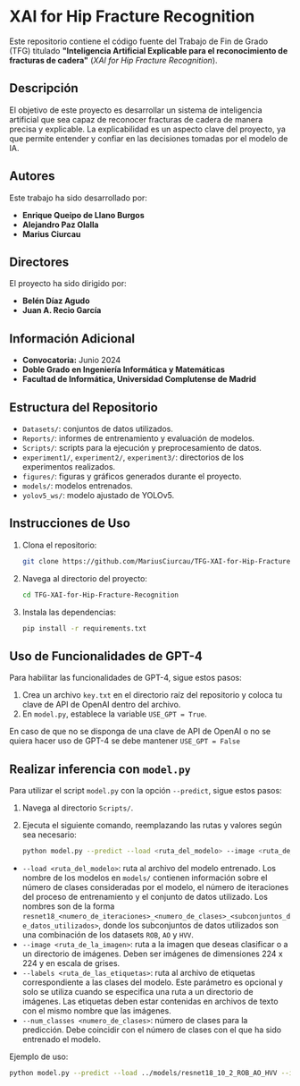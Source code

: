 # XAI for Hip Fracture Recognition

Este repositorio contiene el código fuente del Trabajo de Fin de Grado (TFG) titulado **"Inteligencia Artificial Explicable para el reconocimiento de fracturas de cadera"** (*XAI for Hip Fracture Recognition*).

## Descripción

El objetivo de este proyecto es desarrollar un sistema de inteligencia artificial que sea capaz de reconocer fracturas de cadera de manera precisa y explicable. La explicabilidad es un aspecto clave del proyecto, ya que permite entender y confiar en las decisiones tomadas por el modelo de IA.

## Autores

Este trabajo ha sido desarrollado por:

- **Enrique Queipo de Llano Burgos**
- **Alejandro Paz Olalla**
- **Marius Ciurcau**

## Directores

El proyecto ha sido dirigido por:
- **Belén Díaz Agudo**
- **Juan A. Recio García**

## Información Adicional

- **Convocatoria:** Junio 2024
- **Doble Grado en Ingeniería Informática y Matemáticas**
- **Facultad de Informática, Universidad Complutense de Madrid**

## Estructura del Repositorio

- `Datasets/`: conjuntos de datos utilizados.
- `Reports/`: informes de entrenamiento y evaluación de modelos.
- `Scripts/`: scripts para la ejecución y preprocesamiento de datos.
- `experiment1/`, `experiment2/`, `experiment3/`: directorios de los experimentos realizados.
- `figures/`: figuras y gráficos generados durante el proyecto.
- `models/`: modelos entrenados.
- `yolov5_ws/`: modelo ajustado de YOLOv5.

## Instrucciones de Uso

1. Clona el repositorio:
   
   ```bash
   git clone https://github.com/MariusCiurcau/TFG-XAI-for-Hip-Fracture-Recognition.git
3. Navega al directorio del proyecto:
   
   ```bash
   cd TFG-XAI-for-Hip-Fracture-Recognition
4. Instala las dependencias:
   
   ```bash
   pip install -r requirements.txt

## Uso de Funcionalidades de GPT-4
Para habilitar las funcionalidades de GPT-4, sigue estos pasos:

1. Crea un archivo `key.txt` en el directorio raíz del repositorio y coloca tu clave de API de OpenAI dentro del archivo.
2. En `model.py`, establece la variable `USE_GPT = True`.

En caso de que no se disponga de una clave de API de OpenAI o no se quiera hacer uso de GPT-4 se debe mantener `USE_GPT = False`

## Realizar inferencia con `model.py`
Para utilizar el script `model.py` con la opción `--predict`, sigue estos pasos:

1. Navega al directorio `Scripts/`.
2. Ejecuta el siguiente comando, reemplazando las rutas y valores según sea necesario:
   
   ```bash
   python model.py --predict --load <ruta_del_modelo> --image <ruta_de_la_imagen> --labels <ruta_de_las_etiquetas> --num_classes <numero_de_clases>

- `--load <ruta_del_modelo>`: ruta al archivo del modelo entrenado. Los nombre de los modelos en `models/` contienen información sobre el número de clases consideradas por el modelo, el número de iteraciones del proceso de entrenamiento y el conjunto de datos utilizado. Los nombres son de la forma `resnet18_<numero_de_iteraciones>_<numero_de_clases>_<subconjuntos_de_datos_utilizados>`, donde los subconjuntos de datos utilizados son una combinación de los datasets `ROB`, `AO` y `HVV`.
- `--image <ruta_de_la_imagen>`: ruta a la imagen que deseas clasificar o a un directorio de imágenes. Deben ser imágenes de dimensiones 224 x 224 y en escala de grises.
- `--labels <ruta_de_las_etiquetas>`: ruta al archivo de etiquetas correspondiente a las clases del modelo. Este parámetro es opcional y solo se utiliza cuando se especifica una ruta a un directorio de imágenes. Las etiquetas deben estar contenidas en archivos de texto con el mismo nombre que las imágenes.
- `--num_classes <numero_de_clases>`: número de clases para la predicción. Debe coincidir con el número de clases con el que ha sido entrenado el modelo.

Ejemplo de uso:

```bash
python model.py --predict --load ../models/resnet18_10_2_ROB_AO_HVV --image ../Datasets/ROB/images/ROB_0327.jpg --num_classes 2

